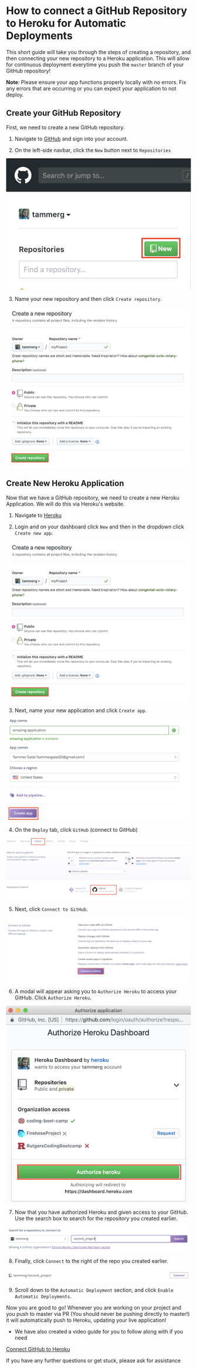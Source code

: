 # How to connect a GitHub Repository to Heroku for Automatic Deployments

This short guide will take you through the steps of creating a repository, and then connecting your new repository to a Heroku application. This will allow for continuous deployment everytime you push the `master` branch of your GitHub repository!

**Note**: Please ensure your app functions properly locally with no errors. Fix any errors that are occurring or you can expect your application to not deploy.

## Create your GitHub Repository

First, we need to create a new GitHub repository.

1. Navigate to [GitHub](https://www.github.com) and sign into your account.

2. On the left-side navbar, click the `New` button next to `Repositories`

![New Repository](./images/newRepository.png)

3. Name your new repository and then click `Create repository`.

![Create Repository](./images/createRepository.png)

## Create New Heroku Application

Now that we have a GitHub repository, we need to create a new Heroku Application. We will do this via Heroku's website.

1. Navigate to [Heroku](https://www.heroku.com)

2. Login and on your dashboard click `New` and then in the dropdown click `Create new app`.

![Create New Heroku App](./images/createRepository.png)

3. Next, name your new application and click `Create app`.

![Create App](./images/createApp.png)

4. On the `Deploy` tab, click `GitHub` (connect to GitHub)

![GitHub](./images/GitHub.png)

5. Next, click `Connect to GitHub`.

![Connect to GitHub](./images/connectGitHub.png)

6. A modal will appear asking you to `Authorize Heroku` to access your GitHub. Click `Authorize Heroku`.

![Authorize Heroku](./images/authorizeHeroku.png)

7. Now that you have authorized Heroku and given access to your GitHub. Use the search box to search for the repository you created earlier.

![Search for Repo](./images/repoSearch.png)

8. Finally, click `Connect` to the right of the repo you created earlier.

![Connect](./images/connect.png)

9. Scroll down to the `Automatic Deployment` section, and click `Enable Automatic Deployments`.

Now you are good to go! Whenever you are working on your project and you push to master via PR (You should never be pushing directly to master!) it will automatically push to Heroku, updating your live application!

- We have also created a video guide for you to follow along with if you need

[Connect GitHub to Heroku](https://youtu.be/GgNcs9zlFSA?list=PLOFmg4xbN_TPrB6w4rThsFanVxJI_SfER)

If you have any further questions or get stuck, please ask for assistance
